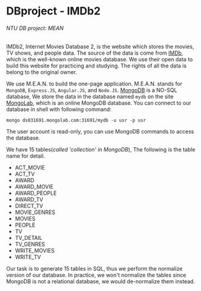 # DBproject - IMDb2
###### NTU DB project: MEAN

IMDb2, Internet Movies Database 2, is the website which stores the movies, TV shows, and people data. The source of the data is come from [IMDb](http://www.imdb.com/), which is the well-known online movies database. We use their open data to build this website for practicing and studying. The rights of all the data is belong to the original owner.


We use M.E.A.N. to build the one-page application. M.E.A.N. stands for ``MongoDB``, ``Express.JS``, ``Angular.JS``, and ``Node.JS``. [MongoDB](http://www.mongodb.org/) is a NO-SQL database, We store the data in the database named ``mydb`` on the site [MongoLab](https://mongolab.com/home), which is an online MongoDB database. You can connect to our database in shell with following command:
```
mongo ds031691.mongolab.com:31691/mydb -u usr -p usr
```
The user account is read-only, you can use MongoDB commands to access the database.

We have 15 tables(_called 'collection' in MongoDB_), The following is the table name for detail.
* ACT_MOVIE
* ACT_TV
* AWARD
* AWARD_MOVIE
* AWARD_PEOPLE
* AWARD_TV
* DIRECT_TV
* MOVIE_GENRES
* MOVIES
* PEOPLE
* TV
* TV_DETAIL
* TV_GENRES
* WRITE_MOVIES
* WRITE_TV

Our task is to generate 15 tables in SQL, thus we perform the normalize version of our database. In practice, we won't normalize the tables since MongoDB is not a relational database, we would de-normalize them instead.
